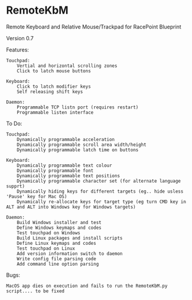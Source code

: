 RemoteKbM
=========

Remote Keyboard and Relative Mouse/Trackpad for RacePoint Blueprint

Version 0.7

Features:

	Touchpad:
		Vertial and horizontal scrolling zones
		Click to latch mouse buttons

	Keyboard:
		Click to latch modifier keys
		Self releasing shift keys

	Daemon:
		Programmable TCP listn port (requires restart)
		Programmable listen interface

To Do:

	Touchpad:
		Dynamically programmable acceleration
		Dynamically programmable scroll area width/height
		Dynamically programmable latch time on buttons

	Keyboard:
		Dynamically programmable text colour
		Dynamically programmable font
		Dynamically programmable text positions
		Dynamically programmable character set (for alternate language supprt)
		Dynamically hiding keys for different targets (eg.. hide usless 'Pause' key for Mac OS)
		Dynamically re-allocate keys for target type (eg turn CMD key in ALT and ALT into Windows key for Windows targets)

	Daemon:
		Build Windows installer and test
		Define Windows keymaps and codes
		Test touchpad on Windows
		Build Linux packages and install scripts
		Define Linux keymaps and codes
		Test touchpad on Linux
		Add version information switch to daemon
		Write config file parsing code
		Add command line option parsing

Bugs:

	MacOS app dies on execution and fails to run the RemoteKbM.py script.... to be fixed
	
	